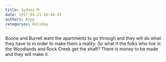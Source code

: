 ```yaml
---
title: Sydney M
date: 2017-04-21 16:44:43
authors: Ripp
categories: Holiday
---
```


 Boone and Burrell want the apartments to go through and they will do what they have to in order to make them a reality.  So what if the folks who live in the Woodlands and Rock Creek get the shaft?  There is money to be made and they will make it.